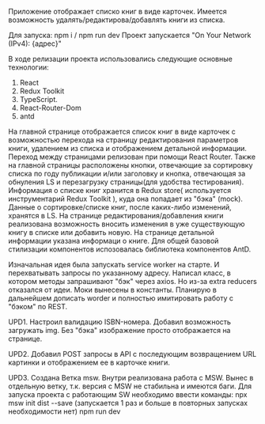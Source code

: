 Приложение отображает списко книг в виде карточек. Имеется возможность удалять/редактирова/добавлять книги из списка.

Для запуска: npm i / npm run dev
Проект запускается "On Your Network (IPv4): {адрес}"

В ходе релизации проекта использовались следующие основные технологии:

1. React
2. Redux Toolkit
3. TypeScript.
4. React-Router-Dom
5. antd

На главной странице отображается список книг в виде карточек с возможностью перехода на страницу редактирования параметров книги, удалением из списка и отображением детальной информации.
Переход между страницами релизован при помощи React Router. Также на главной страницы расположены кнопки, отвечающие за сортировку списка по году публикации и/или заголовку и кнопка, отвечающая за обнуления LS и перезагрузку страницы(для удобства тестирования). Информация о списке книг хранится в Redux store( используется инструментарий Redux Toolkit ), куда она попадает из "бэка" (mock). Данные о сортировке/списке книг, после каких-либо изменений, хранятся в LS. На странице редактирования/добавления книги реализована возможность вносить изменения в уже существующую книгу в списке или добавить новую. На странице детальной информации указана информаци о книге. Для общей базовой стилизации компонентов испозовалась библиотека компонентов AntD.


Изначальная идея была запускать service worker на старте. И перехватывать запросы по указанному адресу. Написал класс, в котором методы запрашивают "бэк" через axios. Но из-за extra reducers отказался от идеи. Моки вынесены в константы. Планирую в дальнейшем дописать worder и полностью имитировать работу с "бэком" по REST.

UPD1. Настроил валидацию ISBN-номера. Добавил возможность загружать img. Без "бэка" изображение просто отображается на странице.

UPD2. Добавил POST запросы в API с последующим возвращением URL картинки и отображением ее в карточке книги.

UPD3. Создана Ветка msw. Внутри реализована работа с MSW. Вынес в отдельную ветку, т.к. версия с MSW не стабильна и имеются баги. Для запуска проекта с работающим SW необходимо ввести команды: npx msw init dist --save (запускается 1 раз и больше в повторных запусках необходимости нет) npm run dev
